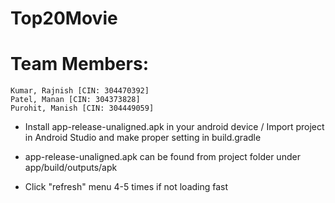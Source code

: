 # Top20Movie
# Team Members:

    Kumar, Rajnish [CIN: 304470392]
    Patel, Manan [CIN: 304373828]
    Purohit, Manish [CIN: 304449059]



* Install app-release-unaligned.apk in your android device / Import project in Android Studio and make proper setting in build.gradle

* app-release-unaligned.apk can be found from project folder under app/build/outputs/apk

* Click "refresh" menu 4-5 times if not loading fast
